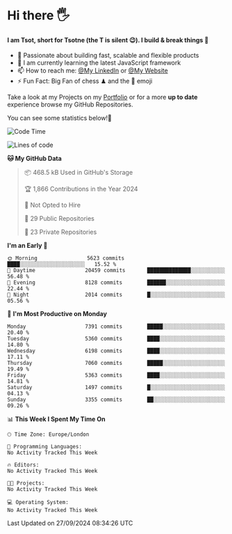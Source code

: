 # Hi there :raised_hand_with_fingers_splayed:
#### I am Tsot, short for Tsotne (the T is silent :wink:). I build & break things :space_invader:
- :telescope: Passionate about building fast, scalable and flexible products
- :seedling: I am currently learning the latest JavaScript framework 
- :mailbox: How to reach me: [@My LinkedIn](https://www.linkedin.com/in/tsotne-gvadzabia/) or [@My Website](https://tsotne.co.uk/contact)
- :zap: Fun Fact: Big Fan of chess ♟ and the 👾 emoji

Take a look at my Projects on my [Portfolio](https://tsotne.co.uk/) or for a more **up to date** experience browse my GitHub Repositories.

You can see some statistics below!:space_invader:
<!--START_SECTION:waka-->
![Code Time](http://img.shields.io/badge/Code%20Time-761%20hrs%202%20mins-blue)

![Lines of code](https://img.shields.io/badge/From%20Hello%20World%20I%27ve%20Written-13.0%20million%20lines%20of%20code-blue)

**🐱 My GitHub Data** 

> 📦 468.5 kB Used in GitHub's Storage 
 > 
> 🏆 1,866 Contributions in the Year 2024
 > 
> 🚫 Not Opted to Hire
 > 
> 📜 29 Public Repositories 
 > 
> 🔑 23 Private Repositories 
 > 
**I'm an Early 🐤** 

```text
🌞 Morning                5623 commits        ████░░░░░░░░░░░░░░░░░░░░░   15.52 % 
🌆 Daytime                20459 commits       ██████████████░░░░░░░░░░░   56.48 % 
🌃 Evening                8128 commits        ██████░░░░░░░░░░░░░░░░░░░   22.44 % 
🌙 Night                  2014 commits        █░░░░░░░░░░░░░░░░░░░░░░░░   05.56 % 
```
📅 **I'm Most Productive on Monday** 

```text
Monday                   7391 commits        █████░░░░░░░░░░░░░░░░░░░░   20.40 % 
Tuesday                  5360 commits        ████░░░░░░░░░░░░░░░░░░░░░   14.80 % 
Wednesday                6198 commits        ████░░░░░░░░░░░░░░░░░░░░░   17.11 % 
Thursday                 7060 commits        █████░░░░░░░░░░░░░░░░░░░░   19.49 % 
Friday                   5363 commits        ████░░░░░░░░░░░░░░░░░░░░░   14.81 % 
Saturday                 1497 commits        █░░░░░░░░░░░░░░░░░░░░░░░░   04.13 % 
Sunday                   3355 commits        ██░░░░░░░░░░░░░░░░░░░░░░░   09.26 % 
```


📊 **This Week I Spent My Time On** 

```text
🕑︎ Time Zone: Europe/London

💬 Programming Languages: 
No Activity Tracked This Week

🔥 Editors: 
No Activity Tracked This Week

🐱‍💻 Projects: 
No Activity Tracked This Week

💻 Operating System: 
No Activity Tracked This Week
```


 Last Updated on 27/09/2024 08:34:26 UTC
<!--END_SECTION:waka-->

